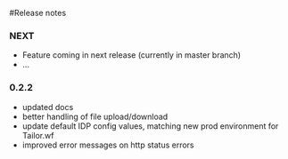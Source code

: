 #Release notes


### NEXT
- Feature coming in next release (currently in master branch)
- ...

### 0.2.2
- updated docs
- better handling of file upload/download
- update default IDP config values, matching new prod environment for Tailor.wf
- improved error messages on http status errors